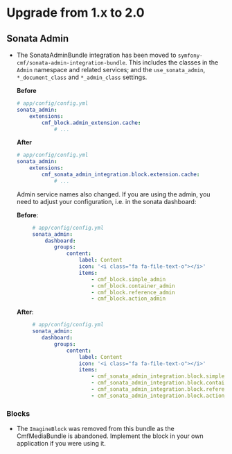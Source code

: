 # Upgrade from 1.x to 2.0

## Sonata Admin

 * The SonataAdminBundle integration has been moved to
   `symfony-cmf/sonata-admin-integration-bundle`. This includes the classes in
   the `Admin` namespace and related services; and the `use_sonata_admin`,
   `*_document_class` and `*_admin_class` settings.

   **Before**
   ```yaml
   # app/config/config.yml
   sonata_admin:
       extensions:
           cmf_block.admin_extension.cache:
               # ...
   ```

   **After**
   ```yaml
   # app/config/config.yml
   sonata_admin:
       extensions:
           cmf_sonata_admin_integration.block.extension.cache:
               # ...
   ```

   Admin service names also changed. If you are using the admin,
   you need to adjust your configuration, i.e. in the sonata dashboard:
   
   **Before**:
   
   ```yaml
        # app/config/config.yml
        sonata_admin:
            dashboard:
               groups:
                   content:
                       label: Content
                       icon: '<i class="fa fa-file-text-o"></i>'
                       items:
                           - cmf_block.simple_admin
                           - cmf_block.container_admin
                           - cmf_block.reference_admin
                           - cmf_block.action_admin
   ```

   **After**:
       
   ```yaml
        # app/config/config.yml
        sonata_admin:
           dashboard:
               groups:
                   content:
                       label: Content
                       icon: '<i class="fa fa-file-text-o"></i>'
                       items:
                           - cmf_sonata_admin_integration.block.simple_admin
                           - cmf_sonata_admin_integration.block.container_admin
                           - cmf_sonata_admin_integration.block.reference_admin
                           - cmf_sonata_admin_integration.block.action_admin
   ```

### Blocks

 * The `ImagineBlock` was removed from this bundle as the CmfMediaBundle is
   abandoned. Implement the block in your own application if you were using it.
